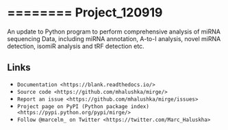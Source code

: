 ========
Project_120919
========

An update to Python program to perform comprehensive analysis of miRNA sequencing Data, including miRNA annotation, A-to-I analysis, novel miRNA detection, isomiR analysis and tRF detection etc.

Links
-----

* `Documentation <https://blank.readthedocs.io/>`
* `Source code <https://github.com/mhalushka/mirge/>`
* `Report an issue <https://github.com/mhalushka/mirge/issues>`
* `Project page on PyPI (Python package index) <https://pypi.python.org/pypi/mirge/>`
* `Follow @marcelm_ on Twitter <https://twitter.com/Marc_Haluskha>`
